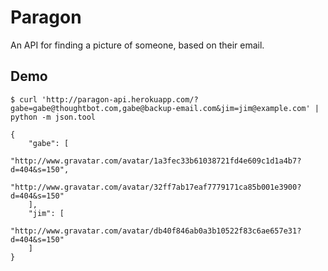 Paragon
=======

An API for finding a picture of someone, based on their email.

Demo
----

    $ curl 'http://paragon-api.herokuapp.com/?gabe=gabe@thoughtbot.com,gabe@backup-email.com&jim=jim@example.com' | python -m json.tool

    {
        "gabe": [
            "http://www.gravatar.com/avatar/1a3fec33b61038721fd4e609c1d1a4b7?d=404&s=150",
            "http://www.gravatar.com/avatar/32ff7ab17eaf7779171ca85b001e3900?d=404&s=150"
        ],
        "jim": [
            "http://www.gravatar.com/avatar/db40f846ab0a3b10522f83c6ae657e31?d=404&s=150"
        ]
    }
